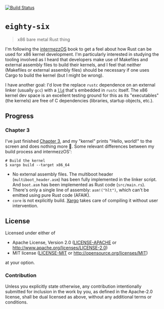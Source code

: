 [![Build Status][status]](https://travis-ci.org/japaric/eighty-six)

[status]: https://travis-ci.org/japaric/eighty-six.svg?branch=master

# `eighty-six`

> x86 bare metal Rust thing

I'm following the [intermezzOS] book to get a feel about how Rust can be used for x86 kernel
development. I'm particularly interested in studying the tooling involved as I heard that developers
make use of Makefiles and external assembly files to build their kernels, and I feel that neither
(Makefiles or external assembly files) should be necessary if one uses Cargo to build the kernel
(but I might be wrong).

[intermezzOS]: http://intermezzos.github.io/book

I have another goal: I'd love the replace `rustc` dependence on an external linker (usually `gcc`)
with a [`lld`] that's embedded in `rustc` itself. The x86 kernel dev space is an excellent testing
ground for this as its "executables" (the kernels) are free of C dependencies (libraries, startup
objects, etc.).

[`lld`]: http://lld.llvm.org/

## Progress

### Chapter 3

I've just finished [Chapter 3], and my "kernel" prints "Hello, world!" to the screen and does
nothing more :tada:. Some relevant differences between my build process and intermezzOS':

[Chapter 3]: http://intermezzos.github.io/book/booting-up.html

```
# Build the kernel
$ xargo build --target x86_64
```

- No external assembly files. The multiboot header (`multiboot_header.asm`) has been fully
  implemented in the linker script. And `boot.asm` has been implemented as Rust code
  (`src/main.rs`).
- There's only a single line of assembly: `asm!("hlt")`, which can't be emitted using pure Rust code
  (AFAIK).
- `core` is not explicitly build. [Xargo] takes care of compiling it without user intervention.

[Xargo]: https://crates.io/crates/xargo

## License

Licensed under either of

- Apache License, Version 2.0 ([LICENSE-APACHE](LICENSE-APACHE) or
  http://www.apache.org/licenses/LICENSE-2.0)
- MIT license ([LICENSE-MIT](LICENSE-MIT) or http://opensource.org/licenses/MIT)

at your option.

### Contribution

Unless you explicitly state otherwise, any contribution intentionally submitted for inclusion in the
work by you, as defined in the Apache-2.0 license, shall be dual licensed as above, without any
additional terms or conditions.
